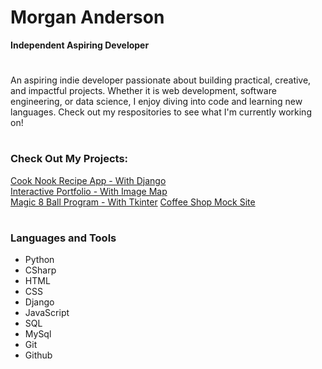 # Morgan Anderson #
**Independent Aspiring Developer**

#

An aspiring indie developer passionate about building practical, creative, and impactful projects. Whether it is web development, software engineering, or data science, I enjoy diving into code and learning new languages. Check out my respositories to see what I'm currently working on!

#

### Check Out My Projects:

<a href="https://github.com/morganog/CookNook">Cook Nook Recipe App - With Django</a>
</br>
<a href="https://github.com/morganog/InteractivePortfolio">Interactive Portfolio - With Image Map</a>
</br>
<a href="https://github.com/morganog/Magic-8-Ball">Magic 8 Ball Program - With Tkinter</a>
<a href="https://github.com/morganog/coffeehouse-site">Coffee Shop Mock Site</a>

#

### Languages and Tools

- Python
- CSharp
- HTML
- CSS
- Django
- JavaScript
- SQL
- MySql
- Git
- Github

#
